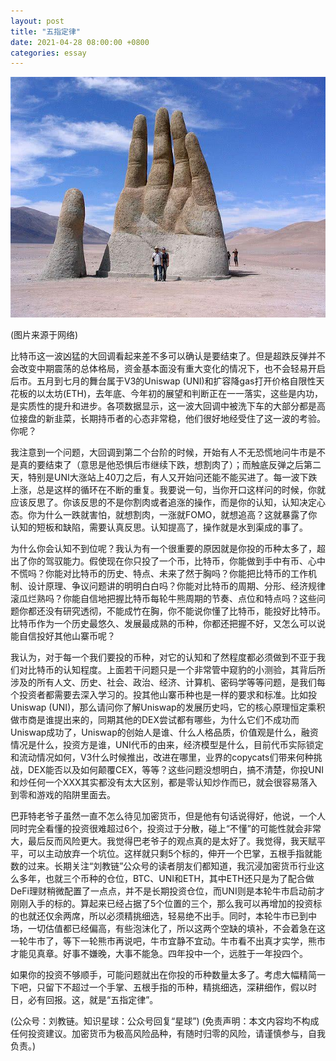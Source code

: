 ```yaml
---
layout: post
title: "五指定律"
date: 2021-04-28 08:00:00 +0800
categories: essay
---
```


![](/images/2021/20210428.jpg)

(图片来源于网络)

比特币这一波凶猛的大回调看起来差不多可以确认是要结束了。但是超跌反弹并不会改变中期震荡的总体格局，资金基本面没有重大变化的情况下，也不会轻易开启后市。五月到七月的舞台属于V3的Uniswap (UNI)和扩容降gas打开价格自限性天花板的以太坊(ETH)，去年底、今年初的展望和判断正在一一落实，这些是内功，是实质性的提升和进步。各项数据显示，这一波大回调中被洗下车的大部分都是高位接盘的新韭菜，长期持币者的心态非常稳，他们很好地经受住了这一波的考验。你呢？

我注意到一个问题，大回调到第二个台阶的时候，开始有人不无恐慌地问牛市是不是真的要结束了（意思是他恐惧后市继续下跌，想割肉了）；而触底反弹之后第二天，特别是UNI大涨站上40刀之后，有人又开始问还能不能买进了。每一波下跌上涨，总是这样的循环在不断的重复。我要说一句，当你开口这样问的时候，你就应该反思了。你该反思的不是你割肉或者追涨的操作，而是你的认知，认知决定心态。你为什么一跌就害怕，就想割肉，一涨就FOMO，就想追高？这就暴露了你认知的短板和缺陷，需要认真反思。认知提高了，操作就是水到渠成的事了。

为什么你会认知不到位呢？我认为有一个很重要的原因就是你投的币种太多了，超出了你的驾驭能力。假使现在你只投了一个币，比特币，你能做到手中有币、心中不慌吗？你能对比特币的历史、特点、未来了然于胸吗？你能把比特币的工作机制、设计原理、争议问题讲的明明白白吗？你能对比特币的周期、分形、经济规律滚瓜烂熟吗？你能自信地把握比特币每轮牛熊周期的节奏、点位和特点吗？这些问题你都还没有研究透彻，不能成竹在胸，你不能说你懂了比特币，能投好比特币。比特币作为一个历史最悠久、发展最成熟的币种，你都还把握不好，又怎么可以说能自信投好其他山寨币呢？

我认为，对于每一个我们要投的币种，对它的认知和了然程度都必须做到不亚于我们对比特币的认知程度。上面若干问题只是一个非常管中窥豹的小测验，其背后所涉及的所有人文、历史、社会、政治、经济、计算机、密码学等等问题，是我们每个投资者都需要去深入学习的。投其他山寨币种也是一样的要求和标准。比如投Uniswap (UNI)，那么请问你了解Uniswap的发展历史吗，它的核心原理恒定乘积做市商是谁提出来的，同期其他的DEX尝试都有哪些，为什么它们不成功而Uniswap成功了，Uniswap的创始人是谁、什么人格品质，价值观是什么，融资情况是什么，投资方是谁，UNI代币的由来，经济模型是什么，目前代币实际锁定和流动情况如何，V3什么时候推出，改进在哪里，业界的copycats们带来何种挑战，DEX能否以及如何颠覆CEX，等等？这些问题没想明白，搞不清楚，你投UNI和炒任何一个XXX其实都没有太大区别，都是零认知炒作而已，就会很容易落入到零和游戏的陷阱里面去。

巴菲特老爷子虽然一直不怎么待见加密货币，但是他有句话说得好，他说，一个人同时完全看懂的投资很难超过6个，投资过于分散，碰上“不懂”的可能性就会非常大，最后反而风险更大。我觉得巴老爷子的观点真的是太好了。我觉得，我天赋平平，可以主动放弃一个坑位。这样就只剩5个标的，伸开一个巴掌，五根手指就能数的过来。长期关注“刘教链”公众号的读者朋友们都知道，我沉浸加密货币行业这么多年，也就三个币种的仓位，BTC、UNI和ETH，其中ETH还只是为了配合做DeFi理财稍微配置了一点点，并不是长期投资仓位，而UNI则是本轮牛市启动前才刚刚入手的标的。算起来已经占据了5个位置的三个，那么我可以再增加的投资标的也就还仅余两席，所以必须精挑细选，轻易绝不出手。同时，本轮牛市已到中场，一切估值都已经偏高，有些泡沫化了，所以这两个空缺的填补，不会着急在这一轮牛市了，等下一轮熊市再说吧，牛市宜静不宜动。牛市看不出真才实学，熊市才能见真章。好事不嫌晚，大事不能急。四年投中一个，远胜于一年投四个。

如果你的投资不够顺手，可能问题就出在你投的币种数量太多了。考虑大幅精简一下吧，只留下不超过一个手掌、五根手指的币种，精挑细选，深耕细作，假以时日，必有回报。这，就是“五指定律”。

(公众号：刘教链。知识星球：公众号回复“星球”)
(免责声明：本文内容均不构成任何投资建议。加密货币为极高风险品种，有随时归零的风险，请谨慎参与，自我负责。)
